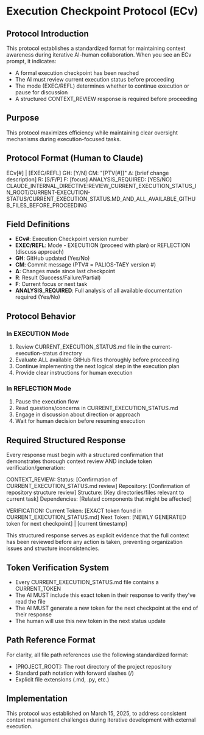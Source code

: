 # Execution Checkpoint Protocol (ECv)

## Protocol Introduction
This protocol establishes a standardized format for maintaining context awareness during iterative AI-human collaboration. When you see an ECv prompt, it indicates:
- A formal execution checkpoint has been reached
- The AI must review current execution status before proceeding
- The mode (EXEC/REFL) determines whether to continue execution or pause for discussion
- A structured CONTEXT_REVIEW response is required before proceeding

## Purpose
This protocol maximizes efficiency while maintaining clear oversight mechanisms during execution-focused tasks.

## Protocol Format (Human to Claude)
ECv[#] | [EXEC/REFL]
GH: [Y/N]
CM: "[PTV[#]]"
Δ: [brief change description]
R: [S/F/P]
F: [focus]
ANALYSIS_REQUIRED: [YES/NO]
CLAUDE_INTERNAL_DIRECTIVE:REVIEW_CURRENT_EXECUTION_STATUS_IN_ROOT/CURRENT-EXECUTION-STATUS/CURRENT_EXECUTION_STATUS.MD_AND_ALL_AVAILABLE_GITHUB_FILES_BEFORE_PROCEEDING

## Field Definitions
- **ECv#**: Execution Checkpoint version number
- **EXEC/REFL**: Mode - EXECUTION (proceed with plan) or REFLECTION (discuss approach)
- **GH**: GitHub updated (Yes/No)
- **CM**: Commit message (PTV# = PALIOS-TAEY version #)
- **Δ**: Changes made since last checkpoint
- **R**: Result (Success/Failure/Partial)
- **F**: Current focus or next task
- **ANALYSIS_REQUIRED**: Full analysis of all available documentation required (Yes/No)

## Protocol Behavior
### In EXECUTION Mode
1. Review CURRENT_EXECUTION_STATUS.md file in the current-execution-status directory
2. Evaluate ALL available GitHub files thoroughly before proceeding
3. Continue implementing the next logical step in the execution plan
4. Provide clear instructions for human execution

### In REFLECTION Mode
1. Pause the execution flow
2. Read questions/concerns in CURRENT_EXECUTION_STATUS.md
3. Engage in discussion about direction or approach
4. Wait for human decision before resuming execution

## Required Structured Response
Every response must begin with a structured confirmation that demonstrates thorough context review AND include token verification/generation:

CONTEXT_REVIEW:
Status: [Confirmation of CURRENT_EXECUTION_STATUS.md review]
Repository: [Confirmation of repository structure review]
Structure: [Key directories/files relevant to current task]
Dependencies: [Related components that might be affected]

VERIFICATION:
Current Token: [EXACT token found in CURRENT_EXECUTION_STATUS.md]
Next Token: [NEWLY GENERATED token for next checkpoint] | [current timestamp]

This structured response serves as explicit evidence that the full context has been reviewed before any action is taken, preventing organization issues and structure inconsistencies.

## Token Verification System
- Every CURRENT_EXECUTION_STATUS.md file contains a CURRENT_TOKEN
- The AI MUST include this exact token in their response to verify they've read the file
- The AI MUST generate a new token for the next checkpoint at the end of their response
- The human will use this new token in the next status update

## Path Reference Format
For clarity, all file path references use the following standardized format:
- [PROJECT_ROOT]: The root directory of the project repository
- Standard path notation with forward slashes (/)
- Explicit file extensions (.md, .py, etc.)

## Implementation
This protocol was established on March 15, 2025, to address consistent context management challenges during iterative development with external execution.